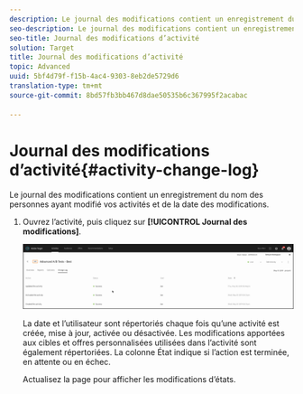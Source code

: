 ```yaml
---
description: Le journal des modifications contient un enregistrement du nom des personnes ayant modifié vos activités et de la date des modifications.
seo-description: Le journal des modifications contient un enregistrement du nom des personnes ayant modifié vos activités et de la date des modifications.
seo-title: Journal des modifications d’activité
solution: Target
title: Journal des modifications d’activité
topic: Advanced
uuid: 5bf4d79f-f15b-4ac4-9303-8eb2de5729d6
translation-type: tm+mt
source-git-commit: 8bd57fb3bb467d8dae50535b6c367995f2acabac

---
```



# Journal des modifications d’activité{#activity-change-log}

Le journal des modifications contient un enregistrement du nom des personnes ayant modifié vos activités et de la date des modifications.

1. Ouvrez l’activité, puis cliquez sur **[!UICONTROL Journal des modifications]**.

   ![Journal des modifications d’activité](/help/c-activities/assets/change_log.png)

   La date et l’utilisateur sont répertoriés chaque fois qu’une activité est créée, mise à jour, activée ou désactivée. Les modifications apportées aux cibles et offres personnalisées utilisées dans l’activité sont également répertoriées. La colonne État indique si l’action est terminée, en attente ou en échec.

   Actualisez la page pour afficher les modifications d’états.
